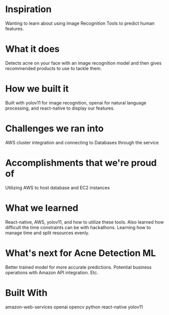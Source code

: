 # Inspiration
Wanting to learn about using Image Recognition Tools to predict human features.

# What it does
Detects acne on your face with an image recognition model and then gives recommended products to use to tackle them.

# How we built it
Built with yolov11 for image recognition, openai for natural language processing, and react-native to display our features.

# Challenges we ran into
AWS cluster integration and connecting to Databases through the service

# Accomplishments that we're proud of
Utilizing AWS to host database and EC2 instances

# What we learned
React-native, AWS, yolov11, and how to utilize these tools. Also learned how difficult the time constraints can be with hackathons. Learning how to manage time and split resources evenly.

# What's next for Acne Detection ML
Better trained model for more accurate predictions. Potential business operations with Amazon API integration. Etc.

# Built With
amazon-web-services
openai
opencv
python
react-native
yolov11
